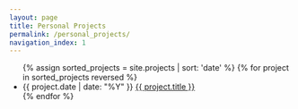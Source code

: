 ```yaml
---
layout: page
title: Personal Projects
permalink: /personal_projects/
navigation_index: 1
---
```


<div class="home">

  <ul class="posts">
    {% assign sorted_projects = site.projects | sort: 'date' %}
    {% for project in sorted_projects reversed %}
      <li>
        <span class="post-date">{{ project.date | date: "%Y" }}</span>
        <a class="post-link" href="{{ project.url | prepend: site.baseurl }}">{{ project.title }}</a>
      </li>
    {% endfor %}
  </ul>

</div>